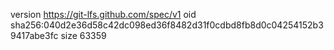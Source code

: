 version https://git-lfs.github.com/spec/v1
oid sha256:040d2e36d58c42dc098ed36f8482d31f0cdbd8fb8d0c04254152b39417abe3fc
size 63359
